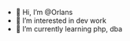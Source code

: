 - 👋 Hi, I’m @Orlans
- 👀 I’m interested in dev work
- 🌱 I’m currently learning php, dba


<!---
Orlans/Orlans2024 is a ✨ special ✨ repository because its `README.md` (this file) appears on your GitHub profile.
You can click the Preview link to take a look at your changes.
--->
